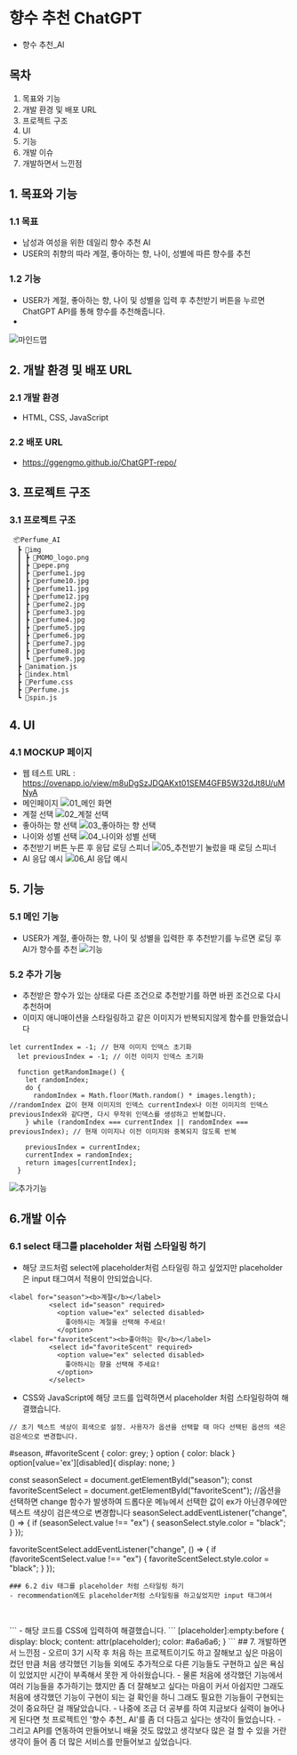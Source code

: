 # 향수 추천 ChatGPT
- 향수 추천_AI
## 목차
1. 목표와 기능
2. 개발 환경 및 배포 URL
3. 프로젝트 구조
4. UI
5. 기능
6. 개발 이슈
7. 개발하면서 느낀점
## 1. 목표와 기능
### 1.1 목표
- 남성과 여성을 위한 데일리 향수 추천 AI
- USER의 취향의 따라 계절, 좋아하는 향, 나이, 성별에 따른 향수를 추천
### 1.2 기능
- USER가 계절, 좋아하는 향, 나이 및 성별을 입력 후 추천받기 버튼을 누르면 ChatGPT API를 통해 향수를 추천해줍니다.
- 
![마인드맵](https://github.com/ggengmo/ChatGPT-repo/assets/142369113/4bd0bcb7-60b1-403f-a9f5-cf7022855513)
## 2. 개발 환경 및 배포 URL
### 2.1 개발 환경
- HTML, CSS, JavaScript
### 2.2 배포 URL
- https://ggengmo.github.io/ChatGPT-repo/

## 3. 프로젝트 구조
### 3.1 프로젝트 구조
```
 📦Perfume_AI
  ┣ 📂img
  ┃ ┣ 📜MOMO_logo.png
  ┃ ┣ 📜pepe.png
  ┃ ┣ 📜perfume1.jpg
  ┃ ┣ 📜perfume10.jpg
  ┃ ┣ 📜perfume11.jpg
  ┃ ┣ 📜perfume12.jpg
  ┃ ┣ 📜perfume2.jpg
  ┃ ┣ 📜perfume3.jpg
  ┃ ┣ 📜perfume4.jpg
  ┃ ┣ 📜perfume5.jpg
  ┃ ┣ 📜perfume6.jpg
  ┃ ┣ 📜perfume7.jpg
  ┃ ┣ 📜perfume8.jpg
  ┃ ┗ 📜perfume9.jpg
  ┣ 📜animation.js
  ┣ 📜index.html
  ┣ 📜Perfume.css
  ┣ 📜Perfume.js
  ┗ 📜spin.js
```
## 4. UI
### 4.1 MOCKUP 페이지
- 웹 테스트 URL : https://ovenapp.io/view/m8uDgSzJDQAKxt01SEM4GFB5W32dJt8U/uMNyA
- 메인페이지
![01_메인 화면](https://github.com/ggengmo/ChatGPT-repo/assets/142369113/50b5f7e3-0072-416a-b145-06b9f6724c83)
- 계절 선택
![02_계절 선택](https://github.com/ggengmo/ChatGPT-repo/assets/142369113/efa74252-b8f2-41ed-ac4a-830f5ffe2969)
- 좋아하는 향 선택
![03_좋아하는 향 선택](https://github.com/ggengmo/ChatGPT-repo/assets/142369113/26150116-c622-4b4c-a320-8bba07dcf4b1)
- 나이와 성별 선택
![04_나이와 성별 선택](https://github.com/ggengmo/ChatGPT-repo/assets/142369113/d5dabe7a-6f40-4ef7-aaeb-20a523003c8e)
- 추천받기 버튼 누른 후 응답 로딩 스피너
![05_추천받기 눌렀을 때 로딩 스피너](https://github.com/ggengmo/ChatGPT-repo/assets/142369113/85e44bbc-7706-4c19-b63a-270b66263324)
- AI 응답 예시
![06_AI 응답 예시](https://github.com/ggengmo/ChatGPT-repo/assets/142369113/2ab69878-2d86-47e8-9434-c616ac428cd7)

## 5. 기능
### 5.1 메인 기능
- USER가 계절, 좋아하는 향, 나이 및 성별을 입력한 후 추천받기를 누르면 로딩 후 AI가 향수를 추천
![기능](https://github.com/ggengmo/ChatGPT-repo/assets/142369113/aa69754c-296d-4125-a051-4eda3d4d467f)

### 5.2 추가 기능
- 추천받은 향수가 있는 상태로 다른 조건으로 추천받기를 하면 바뀐 조건으로 다시 추천하며
- 이미지 애니매이션을 스타일링하고 같은 이미지가 반복되지않게 함수를 만들었습니다

```
let currentIndex = -1; // 현재 이미지 인덱스 초기화
  let previousIndex = -1; // 이전 이미지 인덱스 초기화

  function getRandomImage() {
    let randomIndex;
    do {
      randomIndex = Math.floor(Math.random() * images.length); //randomIndex 값이 현재 이미지의 인덱스 currentIndex나 이전 이미지의 인덱스 previousIndex와 같다면, 다시 무작위 인덱스를 생성하고 반복합니다.
    } while (randomIndex === currentIndex || randomIndex === previousIndex); // 현재 이미지나 이전 이미지와 중복되지 않도록 반복
  
    previousIndex = currentIndex;
    currentIndex = randomIndex;
    return images[currentIndex];
  }
```
![추가기능](https://github.com/ggengmo/ChatGPT-repo/assets/142369113/766d3ce3-2263-4fc8-ae89-c5ba3766e9fa)
## 6.개발 이슈
### 6.1 select 태그를 placeholder 처럼 스타일링 하기
- 해당 코드처럼 select에 placeholder처럼 스타일링 하고 싶었지만 placeholder은 input 태그여서 적용이 안되었습니다.
```
<label for="season"><b>계절</b></label>
          <select id="season" required>
            <option value="ex" selected disabled>
              좋아하시는 계절을 선택해 주세요!
            </option>
<label for="favoriteScent"><b>좋아하는 향</b></label>
          <select id="favoriteScent" required>
            <option value="ex" selected disabled>
              좋아하시는 향을 선택해 주세요!
            </option>
          </select>
```
- CSS와 JavaScript에 해당 코드를 입력하면서 placeholder 처럼 스타일링하여 해결했습니다.
```
// 초기 텍스트 색상이 회색으로 설정. 사용자가 옵션을 선택할 때 마다 선택된 옵션의 색은 검은색으로 변경합니다.
```
#season, #favoriteScent {
  color: grey;
}
option {
  color: black
}
option[value='ex'][disabled]{
  display: none;
}

const seasonSelect = document.getElementById("season");
  const favoriteScentSelect = document.getElementById("favoriteScent");
  //옵션을 선택하면 change 함수가 발생하여 드롭다운 메뉴에서 선택한 값이 ex가 아닌경우에만 텍스트 색상이 검은색으로 변경합니다
  seasonSelect.addEventListener("change", () => {
    if (seasonSelect.value !== "ex") {
      seasonSelect.style.color = "black";
    }
  });
  
  favoriteScentSelect.addEventListener("change", () => {
    if (favoriteScentSelect.value !== "ex") {
      favoriteScentSelect.style.color = "black";
    }
  });
```
### 6.2 div 태그를 placeholder 처럼 스타일링 하기
- recommendation에도 placeholder처럼 스타일링을 하고싶었지만 input 태그여서
```
<div id="recommendation" contenteditable placeholder="AI가 가상 제품을 추천해주거나 영어 이름과 한글 이름이 다를 수 있으니 주의하세요!"></div>
```
- 해당 코드를 CSS에 입력하여 해결했습니다.
```
[placeholder]:empty:before {
  display: block;
  content: attr(placeholder);
  color: #a6a6a6;
}
```
## 7. 개발하면서 느낀점
- 오르미 3기 시작 후 처음 하는 프로젝트이기도 하고 잘해보고 싶은 마음이 컸던 만큼 처음 생각했던 기능들 외에도 추가적으로 다른 기능들도 구현하고 싶은 욕심이 있었지만 시간이 부족해서 못한 게 아쉬웠습니다.
- 물론 처음에 생각했던 기능에서 여러 기능들을 추가하기는 했지만 좀 더 잘해보고 싶다는 마음이 커서 아쉽지만 그래도 처음에 생각했던 기능이 구현이 되는 걸 확인을 하니 그래도 필요한 기능들이 구현되는 것이 중요하단 걸 깨달았습니다.
- 나중에 조금 더 공부를 하여 지금보다 실력이 늘어나게 된다면 첫 프로젝트인 '향수 추천_ AI'를 좀 더 다듬고 싶다는 생각이 들었습니다.
- 그리고 API를 연동하여 만들어보니 배울 것도 많았고 생각보다 많은 걸 할 수 있을 거란 생각이 들어 좀 더 많은 서비스를 만들어보고 싶었습니다.
